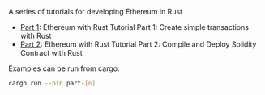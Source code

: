 A series of tutorials for developing Ethereum in Rust

- [Part 1](https://medium.com/@august2079/ethereum-with-rust-tutorial-part-1-create-simple-transactions-with-rust-26d365a7ea93): Ethereum with Rust Tutorial Part 1: Create simple transactions with Rust
- [Part 2](https://medium.com/@august2079/ethereum-with-rust-tutorial-part-2-compile-and-deploy-solidity-contract-with-rust-c3cd16fce8ee): Ethereum with Rust Tutorial Part 2: Compile and Deploy Solidity Contract with Rust

Examples can be run from cargo: 

``` bash
cargo run --bin part-[n]
```

